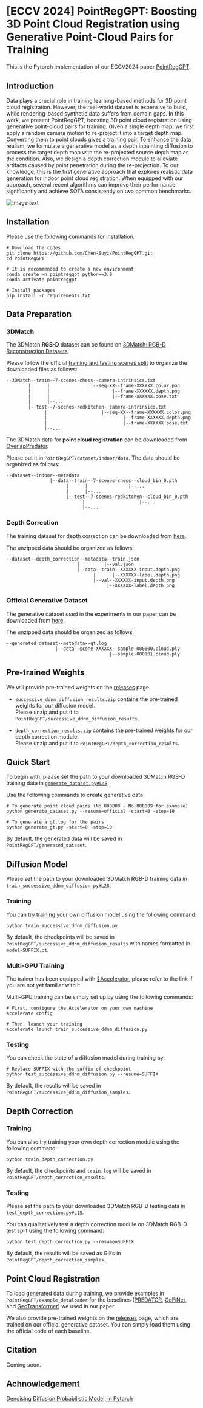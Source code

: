 # [ECCV 2024] PointRegGPT: Boosting 3D Point Cloud Registration using Generative Point-Cloud Pairs for Training
This is the Pytorch implementation of our ECCV2024 paper [PointRegGPT](https://www.ecva.net/papers/eccv_2024/papers_ECCV/papers/06787.pdf).

## Introduction
Data plays a crucial role in training learning-based methods for 3D point cloud registration.
However, the real-world dataset is expensive to build, while rendering-based synthetic data suffers from domain gaps.
In this work, we present PointRegGPT, boosting 3D point cloud registration using generative point-cloud pairs for training.
Given a single depth map, we first apply a random camera motion to re-project it into a target depth map. Converting them to point clouds gives a training pair.
To enhance the data realism, we formulate a generative model as a depth inpainting diffusion to process the target depth map with the re-projected source depth map as the condition.
Also, we design a depth correction module to alleviate artifacts caused by point penetration during the re-projection.
To our knowledge, this is the first generative approach that explores realistic data generation for indoor point cloud registration.
When equipped with our approach, several recent algorithms can improve their performance significantly and achieve SOTA consistently on two common benchmarks.

![image text](./files/pipeline.png)

## Installation
Please use the following commands for installation.  
```
# Download the codes
git clone https://github.com/Chen-Suyi/PointRegGPT.git
cd PointRegGPT

# It is recommended to create a new environment
conda create -n pointreggpt python==3.9
conda activate pointreggpt

# Install packages
pip install -r requirements.txt
```

## Data Preparation
### 3DMatch
The 3DMatch **RGB-D** dataset can be found on [3DMatch: RGB-D Reconstruction Datasets](https://3dmatch.cs.princeton.edu/).

Please follow the official [training and testing scenes split](http://vision.princeton.edu/projects/2016/3DMatch/downloads/rgbd-datasets/split.txt) to organize the downloaded files as follows:
```
--3DMatch--train--7-scenes-chess--camera-intrinsics.txt
        |      |               |--seq-XX--frame-XXXXXX.color.png
        |      |                       |--frame-XXXXXX.depth.png
        |      |                       |--frame-XXXXXX.pose.txt
        |      |--...
        |--test--7-scenes-redkitchen--camera-intrinsics.txt
              |                    |--seq-XX--frame-XXXXXX.color.png
              |                            |--frame-XXXXXX.depth.png
              |                            |--frame-XXXXXX.pose.txt
              |--... 
```

The 3DMatch data for **point cloud registration** can be downloaded from [OverlapPredator](https://github.com/prs-eth/OverlapPredator).

Please put it in `PointRegGPT/dataset/indoor/data`.
The data should be organized as follows:
```
--dataset--indoor--metadata
                |--data--train--7-scenes-chess--cloud_bin_0.pth
                      |      |               |--...
                      |      |--...
                      |--test--7-scenes-redkitchen--cloud_bin_0.pth
                            |                    |--...
                            |--...
```

### Depth Correction
The training dataset for depth correction can be downloaded from [here](https://1drv.ms/u/c/072d47fe74bf5728/QShXv3T-Ry0ggAfLAAAAAAAAuzBw7zyZTQQk0w).

The unzipped data should be organized as follows:
```
--dataset--depth_correction--metadata--train.json
                          |         |--val.json
                          |--data--train--XXXXXX-input.depth.png
                                |      |--XXXXXX-label.depth.png
                                |--val--XXXXXX-input.depth.png
                                     |--XXXXXX-label.depth.png
```

### Official Generative Dataset
The generative dataset used in the experiments in our paper can be downloaded from [here](https://1drv.ms/f/c/072d47fe74bf5728/EihXv3T-Ry0ggAfMAAAAAAABsx_3AG5NpvTyCHXxyBfXSw).

The unzipped data should be organized as follows:
```
--generated_dataset--metadata--gt.log
                  |--data--scene-XXXXXX--sample-000000.cloud.ply
                                      |--sample-000001.cloud.ply
```

## Pre-trained Weights
We will provide pre-trained weights on the [releases](https://github.com/Chen-Suyi/PointRegGPT/releases) page.
- `successive_ddnm_diffusion_results.zip` contains the pre-trained weights for our diffusion model.<br>Please unzip and put it to `PointRegGPT/successive_ddnm_diffusion_results`.

- `depth_correction_results.zip` contains the pre-trained weights for our depth correction module.<br>Please unzip and put it to `PointRegGPT/depth_correction_results`.


## Quick Start
To begin with, please set the path to your downloaded 3DMatch RGB-D training data in [`generate_dataset.py#L48`](https://github.com/Chen-Suyi/PointRegGPT/blob/df8122300318d03e356fd9abccb00e66a781c2d7/generate_dataset.py#L48).

Use the following commands to create generative data:
```
# To generate point cloud pairs (No.000000 ~ No.000009 for example)
python generate_dataset.py --resume=official -start=0 -stop=10

# To generate a gt.log for the pairs
python generate_gt.py -start=0 -stop=10
```

By default, the generated data will be saved in `PointRegGPT/generated_dataset`.

## Diffusion Model
Please set the path to your downloaded 3DMatch RGB-D training data in [`train_successive_ddnm_diffusion.py#L28`](https://github.com/Chen-Suyi/PointRegGPT/blob/df8122300318d03e356fd9abccb00e66a781c2d7/train_successive_ddnm_diffusion.py#L28).

### Training
You can try training your own diffusion model using the following command:  
```
python train_successive_ddnm_diffusion.py
```

By default, the checkpoints will be saved in `PointRegGPT/successive_ddnm_diffusion_results` with names formatted in `model-SUFFIX.pt`.

### Multi-GPU Training
The trainer has been equipped with [🤗Accelerator](https://huggingface.co/docs/accelerate/package_reference/accelerator), please refer to the link if you are not yet familiar with it.

Multi-GPU training can be simply set up by using the following commands:
```
# First, configure the Accelerator on your own machine
accelerate config

# Then, launch your training
accelerate launch train_successive_ddnm_diffusion.py
```

### Testing
You can check the state of a diffusion model during training by:
```
# Replace SUFFIX with the suffix of checkpoint
python test_successive_ddnm_diffusion.py --resume=SUFFIX
```

By default, the results will be saved in `PointRegGPT/successive_ddnm_diffusion_samples`.

## Depth Correction

### Training
You can also try training your own depth correction module using the following command:  
```
python train_depth_correction.py
```

By default, the checkpoints and `train.log` will be saved in `PointRegGPT/depth_correction_results`.

### Testing
Please set the path to your downloaded 3DMatch RGB-D testing data in [`test_depth_correction.py#L15`](https://github.com/Chen-Suyi/PointRegGPT/blob/df8122300318d03e356fd9abccb00e66a781c2d7/test_depth_correction.py#L15).

You can qualitatively test a depth correction module on 3DMatch RGB-D test split using the following command:  
```
python test_depth_correction.py --resume=SUFFIX
```

By default, the results will be saved as GIFs in `PointRegGPT/depth_correction_samples`.

## Point Cloud Registration
To load generated data during training, we provide examples in `PointRegGPT/example_dataloader` for the baselines ([PREDATOR](https://github.com/prs-eth/OverlapPredator), [CoFiNet](https://github.com/haoyu94/Coarse-to-fine-correspondences), and [GeoTransformer](https://github.com/qinzheng93/GeoTransformer)) we used in our paper.

We also provide pre-trained weights on the [releases](https://github.com/Chen-Suyi/PointRegGPT/releases) page, which are trained on our official generative dataset. You can simply load them using the official code of each baseline.

## Citation
Coming soon.

## Achnowledgement
[Denoising Diffusion Probabilistic Model, in Pytorch](https://github.com/lucidrains/denoising-diffusion-pytorch)
